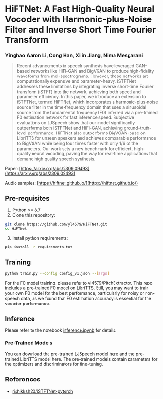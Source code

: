 # HiFTNet: A Fast High-Quality Neural Vocoder with Harmonic-plus-Noise Filter and Inverse Short Time Fourier Transform

### Yinghao Aaron Li, Cong Han, Xilin Jiang, Nima Mesgarani

> Recent advancements in speech synthesis have leveraged GAN-based networks like HiFi-GAN and BigVGAN to produce high-fidelity waveforms from mel-spectrograms. However, these networks are computationally expensive and parameter-heavy. iSTFTNet addresses these limitations by integrating inverse short-time Fourier transform (iSTFT) into the network, achieving both speed and parameter efficiency. In this paper, we introduce an extension to iSTFTNet, termed HiFTNet, which incorporates a harmonic-plus-noise source filter in the time-frequency domain that uses a sinusoidal source from the fundamental frequency (F0) inferred via a pre-trained F0 estimation network for fast inference speed. Subjective evaluations on LJSpeech show that our model significantly outperforms both iSTFTNet and HiFi-GAN, achieving ground-truth-level performance. HiFTNet also outperforms BigVGAN-base on LibriTTS for unseen speakers and achieves comparable performance to BigVGAN while being four times faster with only 1/6 of the parameters. Our work sets a new benchmark for efficient, high-quality neural vocoding, paving the way for real-time applications that demand high quality speech synthesis.

Paper: [https://arxiv.org/abs/2309.09493](https://arxiv.org/abs/2309.09493)

Audio samples: [https://hiftnet.github.io/](https://hiftnet.github.io/)

## Pre-requisites
1. Python >= 3.7
2. Clone this repository:
```bash
git clone https://github.com/yl4579/HiFTNet.git
cd HiFTNet
```
3. Install python requirements: 
```bash
pip install -r requirements.txt
```

## Training
```bash
python train.py --config config_v1.json --[args]
```
For the F0 model training, please refer to [yl4579/PitchExtractor](https://github.com/yl4579/PitchExtractor). This repo includes a pre-trained F0 model on LibriTTS. Still, you may want to train your own F0 model for the best performance, particularly for noisy or non-speech data, as we found that F0 estimation accuracy is essential for the vocoder performance. 

## Inference
Please refer to the notebook [inference.ipynb](https://github.com/yl4579/HiFTNet/blob/main/inference.ipynb) for details.
### Pre-Trained Models
You can download the pre-trained LJSpeech model [here](https://drive.google.com/drive/folders/1eESio-lhw0enutg5HHjxcryHnDLyoqOe?usp=sharing) and the pre-trained LibriTTS model [here](https://drive.google.com/drive/folders/1zrXSco_JuIToQrMEtfeZtNTMm_Xb02L9?usp=sharing). The pre-trained models contain parameters for the optimizers and discriminators for fine-tuning.  

## References
- [rishikksh20/iSTFTNet-pytorch](https://github.com/rishikksh20/iSTFTNet-pytorch)
